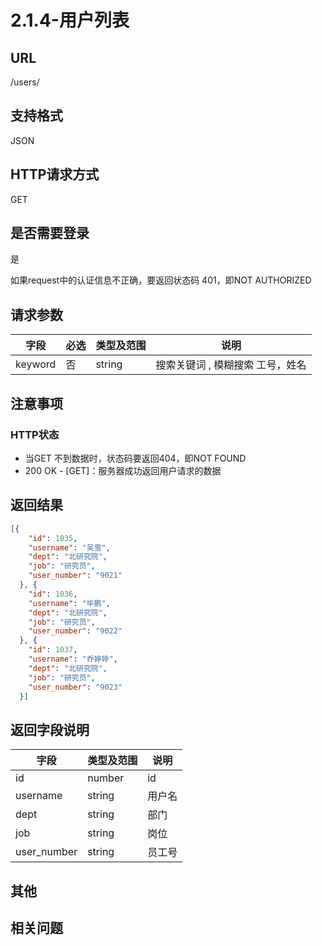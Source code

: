 # 2.1.4-用户列表

## URL

/users/

## 支持格式

JSON

## HTTP请求方式

GET

## 是否需要登录

是

如果request中的认证信息不正确，要返回状态码 401，即NOT AUTHORIZED

## 请求参数

字段 | 必选 | 类型及范围 | 说明
----|------|----------|-------------
keyword | 否   | string   | 搜索关键词 , 模糊搜索 工号，姓名

## 注意事项

### HTTP状态

- 当GET 不到数据时，状态码要返回404，即NOT FOUND
- 200 OK - [GET]：服务器成功返回用户请求的数据

## 返回结果

```json
[{
    "id": 1035,
    "username": "吴雪",
    "dept": "北研究院",
    "job": "研究员",
    "user_number": "9021"
  }, {
    "id": 1036,
    "username": "毕鹏",
    "dept": "北研究院",
    "job": "研究员",
    "user_number": "9022"
  }, {
    "id": 1037,
    "username": "乔婷婷",
    "dept": "北研究院",
    "job": "研究员",
    "user_number": "9023"
  }]
```

## 返回字段说明

字段 | 类型及范围 | 说明
----|----------|-------------
id          | number       | id
username    | string     | 用户名
dept        | string     | 部门
job         | string     | 岗位
user_number | string     | 员工号

## 其他

## 相关问题
